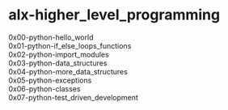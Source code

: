 # alx-higher_level_programming

0x00-python-hello_world <br>
0x01-python-if_else_loops_functions <br>
0x02-python-import_modules <br>
0x03-python-data_structures <br>
0x04-python-more_data_structures <br>
0x05-python-exceptions <br>
0x06-python-classes <br>
0x07-python-test_driven_development <br>
